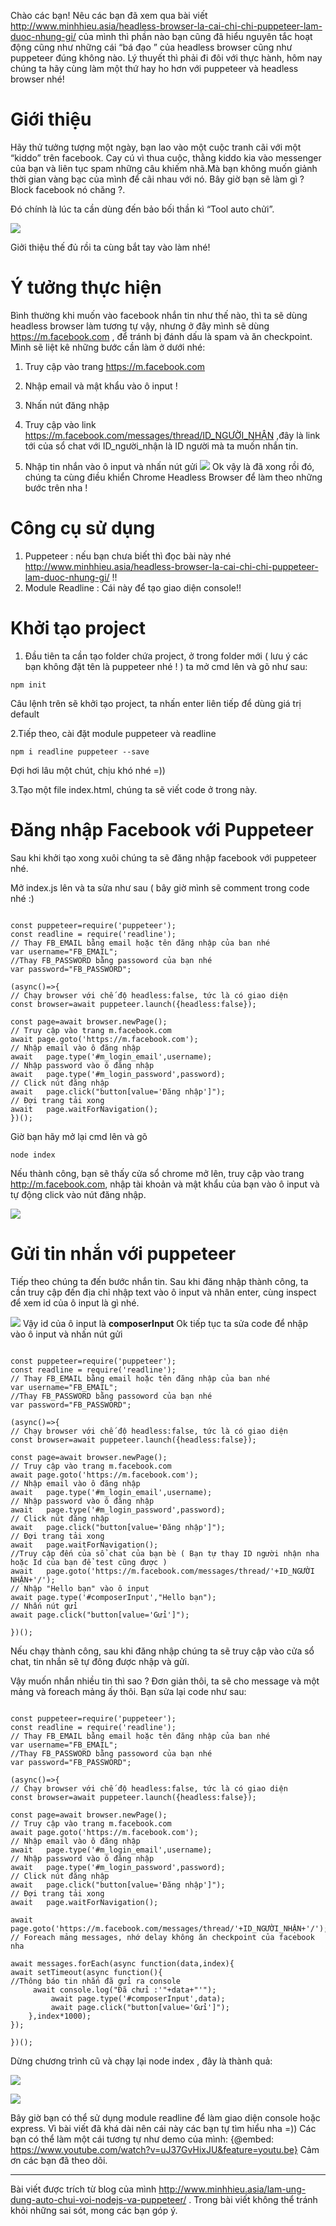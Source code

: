 Chào các bạn!
Nêu các bạn đã xem qua bài viết http://www.minhhieu.asia/headless-browser-la-cai-chi-chi-puppeteer-lam-duoc-nhung-gi/ của mình thì phần nào bạn cũng đã hiểu nguyên tắc hoạt động cũng như những cái “bá đạo ” của headless browser cũng như puppeteer đúng không nào. Lý thuyết thì phải đi đôi với thực hành, hôm nay chúng ta hãy cùng làm một thứ hay ho hơn với puppeteer và headless browser nhé!
# Giới thiệu
Hãy thử tưởng tượng một ngày, bạn lao vào một cuộc tranh cãi với một “kiddo” trên facebook. Cay cú vì thua cuộc, thằng kiddo kia vào messenger của bạn và liên tục spam những câu khiếm nhã.Mà bạn không muốn giảnh thời gian vàng bạc của mình để cãi nhau với nó.  Bây giờ bạn sẽ làm gì ? Block facebook nó chăng ?.

Đó chính là lúc ta cần dùng đến bảo bối thần kì “Tool auto chửi”.

![](https://images.viblo.asia/29e1807b-b131-40c3-92bb-43d634647443.jpg)

Giởi thiệu thế đủ rồi ta cùng bắt tay vào làm nhé!
# Ý tưởng thực hiện
Bình thường khi muốn vào facebook nhắn tin như thế nào, thì ta sẽ dùng headless browser làm tương tự vậy, nhưng ở đây mình sẽ dùng https://m.facebook.com , để tránh bị đánh dấu là spam và ăn checkpoint.
Mình sẽ liệt  kê những bước cần làm ở dưới nhé:
1. Truy cập vào trang https://m.facebook.com
2. Nhập email và mật khẩu vào ô input !
[](https://images.viblo.asia/60dc3da8-5e58-4d31-b585-a3e2ceb7553b.png)
3. Nhấn nút đăng nhập 
4. Truy cập vào link https://m.facebook.com/messages/thread/ID_NGƯỜI_NHẬN ,đây là link tới của sổ chat với ID_người_nhận là ID người mà ta muốn nhắn tin.

5. Nhập tin nhắn vào ô input và nhấn nút gửi 
![](https://images.viblo.asia/971399cb-1152-4aba-8d1d-702d0e6c51e2.png)
Ok vậy là đã xong rồi đó, chúng ta cùng điều khiển Chrome Headless Browser để làm theo những bước trên nha !
# Công cụ sử dụng
1. Puppeteer : nếu bạn chưa biết thì đọc bài này nhé http://www.minhhieu.asia/headless-browser-la-cai-chi-chi-puppeteer-lam-duoc-nhung-gi/ !!
2. Module Readline : Cái này để tạo giao diện console!!
# Khởi tạo project
1. Đầu tiên ta cần tạo folder chứa project, ở trong folder mới ( lưu ý các bạn không đặt tên là puppeteer nhé ! ) ta mở cmd lên và gõ như sau:
```
npm init
```
Câu lệnh trên sẽ khởi tạo project, ta nhấn enter liên tiếp để dùng giá trị default

2.Tiếp theo, cài đặt module puppeteer và readline
```
npm i readline puppeteer --save
```
Đợi hơi lâu một chút, chịu khó nhé =))

3.Tạo một file index.html, chúng ta sẽ viết code ở trong này.
# Đăng nhập Facebook với Puppeteer
Sau khi khởi tạo xong xuôi chúng ta sẽ đăng nhập facebook với puppeteer nhé.

Mở index.js lên và ta sửa như sau ( bây giờ mình sẽ comment trong code nhé :)
```

const puppeteer=require('puppeteer');
const readline = require('readline');
// Thay FB_EMAIL bằng email hoặc tên đăng nhập của ban nhé
var username="FB_EMAIL";
//Thay FB_PASSWORD bằng passoword của bạn nhé
var password="FB_PASSWORD";

(async()=>{
// Chạy browser với chế độ headless:false, tức là có giao diện
const browser=await puppeteer.launch({headless:false});

const page=await browser.newPage();
// Truy cập vào trang m.facebook.com
await page.goto('https://m.facebook.com');
// Nhập email vào ô đăng nhập
await	page.type('#m_login_email',username);
// Nhập password vào ô đăng nhập
await	page.type('#m_login_password',password);
// Click nút đăng nhập
await	page.click("button[value='Đăng nhập']");
// Đợi trang tải xong
await	page.waitForNavigation();
})();

```
Giờ bạn hãy mở lại cmd lên và gõ
```
node index
```
Nếu thành công, bạn sẽ thấy cửa sổ chrome mở lên, truy cập vào trang http://m.facebook.com, nhập tài khoản và mật khẩu của bạn vào ô input và tự động click vào nút đăng nhập.

![](https://images.viblo.asia/b1f55d77-3a40-4db8-9dff-5bddf0df0d38.png)

# Gửi tin nhắn với puppeteer
Tiếp theo chúng ta đến bước nhắn tin. Sau khi đăng nhập thành công,  ta cần truy cập đến địa chỉ  [](https://m.facebook.com/messages/read/?fbid=ID_người_nhận&_rdr) nhập text vào ô input và nhân enter, cùng inspect để xem id của ô input là gì nhé.

![](https://images.viblo.asia/ee2e56a5-cd93-428a-b266-c6be4108df88.png)
Vậy id của ô input là **composerInput**
Ok tiếp tục ta sửa code để nhập vào ô input và nhấn nút gửi
```

const puppeteer=require('puppeteer');
const readline = require('readline');
// Thay FB_EMAIL bằng email hoặc tên đăng nhập của ban nhé
var username="FB_EMAIL";
//Thay FB_PASSWORD bằng passoword của bạn nhé
var password="FB_PASSWORD";

(async()=>{
// Chạy browser với chế độ headless:false, tức là có giao diện
const browser=await puppeteer.launch({headless:false});

const page=await browser.newPage();
// Truy cập vào trang m.facebook.com
await page.goto('https://m.facebook.com');
// Nhập email vào ô đăng nhập
await	page.type('#m_login_email',username);
// Nhập password vào ô đăng nhập
await	page.type('#m_login_password',password);
// Click nút đăng nhập
await	page.click("button[value='Đăng nhập']");
// Đợi trang tải xong
await	page.waitForNavigation();
//Truy cập đến của sổ chat của bạn bè ( Bạn tự thay ID người nhận nha hoặc Id của bạn để test cũng được )
await 	page.goto('https://m.facebook.com/messages/thread/'+ID_NGƯỜI NHẬN+'/');
// Nhập "Hello bạn" vào ô input
await page.type('#composerInput',"Hello bạn");
// Nhấn nút gửi
await page.click("button[value='Gửi']");

})();

```
Nếu chạy thành công, sau khi đăng nhập chúng ta sẽ truy cập vào cửa sổ chat, tin nhắn sẽ tự đông được nhập và gửi.

Vậy muốn nhắn nhiều tin thì sao ? Đơn giản thôi, ta sẽ cho message và một mảng và foreach mảng ấy thôi. Bạn sửa lại code như sau:
```

const puppeteer=require('puppeteer');
const readline = require('readline');
// Thay FB_EMAIL bằng email hoặc tên đăng nhập của ban nhé
var username="FB_EMAIL";
//Thay FB_PASSWORD bằng passoword của bạn nhé
var password="FB_PASSWORD";

(async()=>{
// Chạy browser với chế độ headless:false, tức là có giao diện
const browser=await puppeteer.launch({headless:false});

const page=await browser.newPage();
// Truy cập vào trang m.facebook.com
await page.goto('https://m.facebook.com');
// Nhập email vào ô đăng nhập
await	page.type('#m_login_email',username);
// Nhập password vào ô đăng nhập
await	page.type('#m_login_password',password);
// Click nút đăng nhập
await	page.click("button[value='Đăng nhập']");
// Đợi trang tải xong
await	page.waitForNavigation();

await 	page.goto('https://m.facebook.com/messages/thread/'+ID_NGƯỜI_NHẬN+'/');
// Foreach mảng messages, nhớ delay không ăn checkpoint của facebook nha

await messages.forEach(async function(data,index){
await setTimeout(async function(){
//Thông báo tin nhắn đã gửi ra console
     await console.log("Đã chửi :'"+data+"'");
         await page.type('#composerInput',data);
         await page.click("button[value='Gửi']");
    },index*1000);
});

})();

```
Dừng chương trình cũ và chạy lại node index , đây là thành quả:

![](https://images.viblo.asia/162d2fb9-c0d6-4078-95b5-2396c802ae68.png)

![](https://images.viblo.asia/7332af1f-d531-43a5-bd00-b76c55dbe351.png)

Bây giờ bạn có thể sử  dụng module readline để làm giao diện console hoặc express.
Vì bài viết đã khá dài nên cái này các bạn tự tìm hiểu nha =))
Các bạn có thể làm một cái tương tự như demo của mình:
{@embed: https://www.youtube.com/watch?v=uJ37GvHixJU&feature=youtu.be}
Cảm ơn các bạn đã theo dõi.


-----
Bài viết được trích từ blog của mình http://www.minhhieu.asia/lam-ung-dung-auto-chui-voi-nodejs-va-puppeteer/ . Trong bài viết không thể tránh khỏi những sai sót, mong các bạn góp ý.